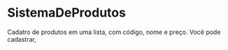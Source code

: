 # SistemaDeProdutos
Cadatro de produtos em uma lista, com código, nome e preço. Você pode cadastrar, 
